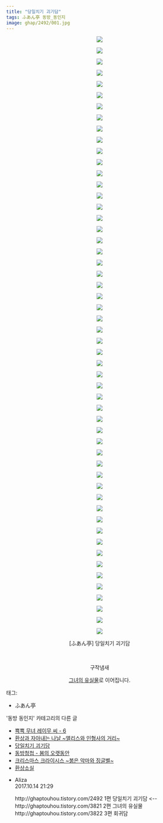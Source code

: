 ```yaml
---
title: "당일치기 괴기담"
tags: ふあん亭 동방_동인지
image: ghap/2492/001.jpg
---
```

<div class="article">
<p style="text-align: center; clear: none; float: none;"><img src="{{ site.nasurl }}/ghap/2492/001.jpg"/></p>
<p style="text-align: center; clear: none; float: none;"><img src="{{ site.nasurl }}/ghap/2492/002.jpg"/></p>
<p style="text-align: center; clear: none; float: none;"><img src="{{ site.nasurl }}/ghap/2492/003.jpg"/></p>
<p style="text-align: center; clear: none; float: none;"><img src="{{ site.nasurl }}/ghap/2492/004.jpg"/></p>
<p style="text-align: center; clear: none; float: none;"><img src="{{ site.nasurl }}/ghap/2492/005.jpg"/></p>
<p style="text-align: center; clear: none; float: none;"><img src="{{ site.nasurl }}/ghap/2492/006.jpg"/></p>
<p style="text-align: center; clear: none; float: none;"><img src="{{ site.nasurl }}/ghap/2492/007.jpg"/></p>
<p style="text-align: center; clear: none; float: none;"><img src="{{ site.nasurl }}/ghap/2492/008.jpg"/></p>
<p style="text-align: center; clear: none; float: none;"><img src="{{ site.nasurl }}/ghap/2492/009.jpg"/></p>
<p style="text-align: center; clear: none; float: none;"><img src="{{ site.nasurl }}/ghap/2492/010.jpg"/></p>
<p style="text-align: center; clear: none; float: none;"><img src="{{ site.nasurl }}/ghap/2492/011.jpg"/></p>
<p style="text-align: center; clear: none; float: none;"><img src="{{ site.nasurl }}/ghap/2492/012.jpg"/></p>
<p style="text-align: center; clear: none; float: none;"><img src="{{ site.nasurl }}/ghap/2492/013.jpg"/></p>
<p style="text-align: center; clear: none; float: none;"><img src="{{ site.nasurl }}/ghap/2492/014.jpg"/></p>
<p style="text-align: center; clear: none; float: none;"><img src="{{ site.nasurl }}/ghap/2492/015.jpg"/></p>
<p style="text-align: center; clear: none; float: none;"><img src="{{ site.nasurl }}/ghap/2492/016.jpg"/></p>
<p style="text-align: center; clear: none; float: none;"><img src="{{ site.nasurl }}/ghap/2492/017.jpg"/></p>
<p style="text-align: center; clear: none; float: none;"><img src="{{ site.nasurl }}/ghap/2492/018.jpg"/></p>
<p style="text-align: center; clear: none; float: none;"><img src="{{ site.nasurl }}/ghap/2492/019.jpg"/></p>
<p style="text-align: center; clear: none; float: none;"><img src="{{ site.nasurl }}/ghap/2492/020.jpg"/></p>
<p style="text-align: center; clear: none; float: none;"><img src="{{ site.nasurl }}/ghap/2492/021.jpg"/></p>
<p style="text-align: center; clear: none; float: none;"><img src="{{ site.nasurl }}/ghap/2492/022.jpg"/></p>
<p style="text-align: center; clear: none; float: none;"><img src="{{ site.nasurl }}/ghap/2492/023.jpg"/></p>
<p style="text-align: center; clear: none; float: none;"><img src="{{ site.nasurl }}/ghap/2492/024.jpg"/></p>
<p style="text-align: center; clear: none; float: none;"><img src="{{ site.nasurl }}/ghap/2492/025.jpg"/></p>
<p style="text-align: center; clear: none; float: none;"><img src="{{ site.nasurl }}/ghap/2492/026.jpg"/></p>
<p style="text-align: center; clear: none; float: none;"><img src="{{ site.nasurl }}/ghap/2492/027.jpg"/></p>
<p style="text-align: center; clear: none; float: none;"><img src="{{ site.nasurl }}/ghap/2492/028.jpg"/></p>
<p style="text-align: center; clear: none; float: none;"><img src="{{ site.nasurl }}/ghap/2492/029.jpg"/></p>
<p style="text-align: center; clear: none; float: none;"><img src="{{ site.nasurl }}/ghap/2492/030.jpg"/></p>
<p style="text-align: center; clear: none; float: none;"><img src="{{ site.nasurl }}/ghap/2492/031.jpg"/></p>
<p style="text-align: center; clear: none; float: none;"><img src="{{ site.nasurl }}/ghap/2492/032.jpg"/></p>
<p style="text-align: center; clear: none; float: none;"><img src="{{ site.nasurl }}/ghap/2492/033.jpg"/></p>
<p style="text-align: center; clear: none; float: none;"><img src="{{ site.nasurl }}/ghap/2492/034.jpg"/></p>
<p style="text-align: center; clear: none; float: none;"><img src="{{ site.nasurl }}/ghap/2492/035.jpg"/></p>
<p style="text-align: center; clear: none; float: none;"><img src="{{ site.nasurl }}/ghap/2492/036.jpg"/></p>
<p style="text-align: center; clear: none; float: none;"><img src="{{ site.nasurl }}/ghap/2492/037.jpg"/></p>
<p style="text-align: center; clear: none; float: none;"><img src="{{ site.nasurl }}/ghap/2492/038.jpg"/></p>
<p style="text-align: center; clear: none; float: none;"><img src="{{ site.nasurl }}/ghap/2492/039.jpg"/></p>
<p style="text-align: center; clear: none; float: none;"><img src="{{ site.nasurl }}/ghap/2492/040.jpg"/></p>
<p style="text-align: center; clear: none; float: none;"><img src="{{ site.nasurl }}/ghap/2492/041.jpg"/></p>
<p style="text-align: center; clear: none; float: none;"><img src="{{ site.nasurl }}/ghap/2492/042.jpg"/></p>
<p style="text-align: center; clear: none; float: none;"><img src="{{ site.nasurl }}/ghap/2492/043.jpg"/></p>
<p style="text-align: center; clear: none; float: none;"><img src="{{ site.nasurl }}/ghap/2492/044.jpg"/></p>
<p style="text-align: center; clear: none; float: none;"><img src="{{ site.nasurl }}/ghap/2492/045.jpg"/></p>
<p style="text-align: center; clear: none; float: none;"><img src="{{ site.nasurl }}/ghap/2492/046.jpg"/></p>
<p style="text-align: center; clear: none; float: none;"><img src="{{ site.nasurl }}/ghap/2492/047.jpg"/></p>
<p style="text-align: center; clear: none; float: none;"><img src="{{ site.nasurl }}/ghap/2492/048.jpg"/></p>
<p style="text-align: center; clear: none; float: none;"><img src="{{ site.nasurl }}/ghap/2492/049.jpg"/></p>
<p style="text-align: center; clear: none; float: none;"><img src="{{ site.nasurl }}/ghap/2492/050.jpg"/></p>
<p style="text-align: center; clear: none; float: none;"><img src="{{ site.nasurl }}/ghap/2492/051.jpg"/></p>
<p style="text-align: center; clear: none; float: none;"><img src="{{ site.nasurl }}/ghap/2492/052.jpg"/></p>
<p style="text-align: center; clear: none; float: none;"><img src="{{ site.nasurl }}/ghap/2492/053.jpg"/></p>
<p style="text-align: center; clear: none; float: none;"><img src="{{ site.nasurl }}/ghap/2492/054.jpg"/></p>
<p style="text-align: center; clear: none; float: none;">[ふあん亭] 당일치기 괴기담</p>
<p style="text-align: center; clear: none; float: none;"><br/></p>
<p style="text-align: center; clear: none; float: none;">구작냄새</p>
<p style="text-align: center; clear: none; float: none;"><a class="tx-link" href="http://ghaptouhou.tistory.com/3821" target="_blank">그녀의 유실물</a>로 이어집니다.</p>
</div><div class="tagTrail">
<p>태그: </p>
<ul>
<li>ふあん亭</li>
</ul>
</div><div class="another">
<p>'동방 동인지' 카테고리의 다른 글</p>
<ul>
<li><a href="/2016-10-08-ghap_2496">뾱뾱 무녀 레이무 씨 - 6</a></li>
<li><a href="/2016-10-08-ghap_2494">환상과 자아내는 나날 ~앨리스와 인형사의 거리~</a></li>
<li><a href="/2016-10-07-ghap_2492">당일치기 괴기담</a></li>
<li><a href="/2016-10-07-ghap_2491">동방청첩 - 봄의 오랫동안</a></li>
<li><a href="/2016-10-07-ghap_2490">크리스마스 크라이시스 ~붉은 악마와 징글벨~</a></li>
<li><a href="/2016-10-07-ghap_2489">환상소실</a></li>
</ul>
</div><div class="cb_module cb_fluid">
<div class="cb_wrt cb_profile">
<div class="comment">
<ul>
<li class="cb_thumb_off" id="comment15105432">
<div class="cb_comment_area">
<div class="cb_info_area">
<div class="cb_section">
<span class="cb_nick_name">Aliza</span>
</div>
<div class="cb_section">
<span class="cb_date">2017.10.14 21:29 </span>
</div>
</div>
<div class="cb_dsc_comment">
<p class="cb_dsc">
											http://ghaptouhou.tistory.com/2492 1편 당일치기 괴기담 &lt;--<br/>
http://ghaptouhou.tistory.com/3821 2편 그녀의 유실물<br/>
http://ghaptouhou.tistory.com/3822 3편 회귀담 
										</p>
</div>
</div></li>
</ul>
</div>
</div><!-- commentList close -->
</div>